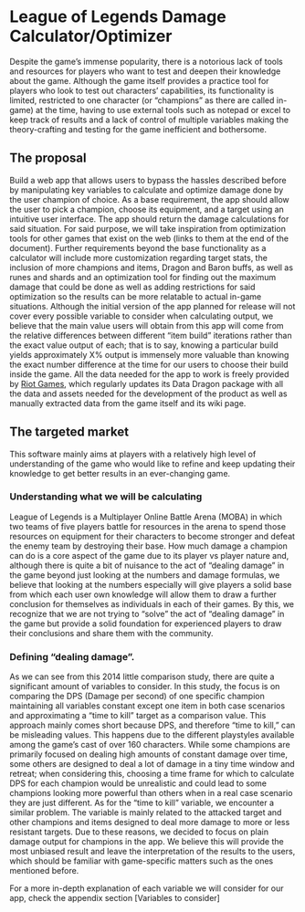 # League of Legends Damage Calculator/Optimizer

Despite the game’s immense popularity, there is a notorious lack of tools and resources for players who want to test and deepen their knowledge about the game. Although the game itself provides a practice tool for players who look to test out characters’ capabilities, its functionality is limited, restricted to one character (or “champions” as there are called in-game) at the time, having to use external tools such as notepad or excel to keep track of results and a lack of control of multiple variables making the theory-crafting and testing for the game inefficient and bothersome.

## The proposal

Build a web app that allows users to bypass the hassles described before by manipulating key variables to calculate and optimize damage done by the user champion of choice. As a base requirement, the app should allow the user to pick a champion, choose its equipment, and a target using an intuitive user interface. The app should return the damage calculations for said situation. For said purpose, we will take inspiration from optimization tools for other games that exist on the web (links to them at the end of the document). Further requirements beyond the base functionality as a calculator will include more customization regarding target stats, the inclusion of more champions and items, Dragon and Baron buffs, as well as runes and shards and an optimization tool for finding out the maximum damage that could be done as well as adding restrictions for said optimization so the results can be more relatable to actual in-game situations. Although the initial version of the app planned for release will not cover every possible variable to consider when calculating output, we believe that the main value users will obtain from this app will come from the relative differences between different “item build” iterations rather than the exact value output of each; that is to say, knowing a particular build yields approximately X% output is immensely more valuable than knowing the exact number difference at the time for our users to choose their build inside the game. All the data needed for the app to work is freely provided by [Riot Games](https://developer.riotgames.com/docs/l,ol), which regularly updates its Data Dragon package with all the data and assets needed for the development of the product as well as manually extracted data from the game itself and its wiki page.

## The targeted market

This software mainly aims at players with a relatively high level of understanding of the game who would like to refine and keep updating their knowledge to get better results in an ever-changing game.

### Understanding what we will be calculating

League of Legends is a Multiplayer Online Battle Arena (MOBA) in which two teams of five players battle for resources in the arena to spend those resources on equipment for their characters to become stronger and defeat the enemy team by destroying their base. How much damage a champion can do is a core aspect of the game due to its player vs player nature and, although there is quite a bit of nuisance to the act of “dealing damage” in the game beyond just looking at the numbers and damage formulas, we believe that looking at the numbers especially will give players a solid base from which each user own knowledge will allow them to draw a further conclusion for themselves as individuals in each of their games. By this, we recognize that we are not trying to “solve” the act of “dealing damage” in the game but provide a solid foundation for experienced players to draw their conclusions and share them with the community.

### Defining “dealing damage”.

As we can see from this 2014 little comparison study, there are quite a significant amount of variables to consider. In this study, the focus is on comparing the DPS (Damage per second) of one specific champion maintaining all variables constant except one item in both case scenarios and approximating a “time to kill” target as a comparison value. This approach mainly comes short because DPS, and therefore “time to kill,” can be misleading values. This happens due to the different playstyles available among the game’s cast of over 160 characters. While some champions are primarily focused on dealing high amounts of constant damage over time, some others are designed to deal a lot of damage in a tiny time window and retreat; when considering this, choosing a time frame for which to calculate DPS for each champion would be unrealistic and could lead to some champions looking more powerful than others when in a real case scenario they are just different. As for the “time to kill” variable, we encounter a similar problem. The variable is mainly related to the attacked target and other champions and items designed to deal more damage to more or less resistant targets. Due to these reasons, we decided to focus on plain damage output for champions in the app. We believe this will provide the most unbiased result and leave the interpretation of the results to the users, which should be familiar with game-specific matters such as the ones mentioned before.

For a more in-depth explanation of each variable we will consider for our app, check the appendix section [Variables to consider]
